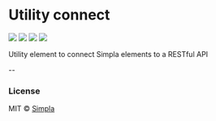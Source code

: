 # Utility connect
![][bower-badge] [![][travis-badge]][travis-url] [![][bowerdeps-badge]][bowerdeps-url] [![][npmdevdeps-badge]][npmdevdeps-url]

Utility element to connect Simpla elements to a RESTful API

--

### License

MIT © [Simpla](admin@simpla.io)

[bower-badge]: https://img.shields.io/bower/v/sm-utility-connect.svg
[travis-badge]: https://img.shields.io/travis/simplaio/sm-utility-connect.svg
[travis-url]: https://travis-ci.org/simplaio/sm-utility-connect
[bowerdeps-badge]: https://img.shields.io/gemnasium/simplaio/sm-utility-connect.svg
[bowerdeps-url]: https://gemnasium.com/bower/sm-utility-connect
[npmdevdeps-badge]: https://img.shields.io/david/dev/simplaio/sm-utility-connect.svg?theme=shields.io
[npmdevdeps-url]: https://david-dm.org/simplaio/sm-utility-connect#info=devDependencies
